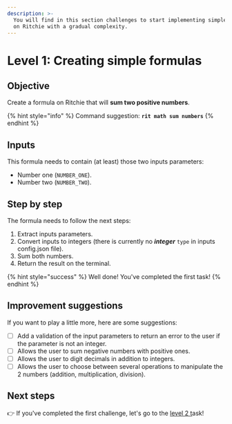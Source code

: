 ```yaml
---
description: >-
  You will find in this section challenges to start implementing simple formulas
  on Ritchie with a gradual complexity.
---
```


# Level 1: Creating simple formulas

## Objective

Create a formula on Ritchie that will **sum two positive numbers**.

{% hint style="info" %}
Command suggestion: **`rit math sum numbers`**
{% endhint %}

## Inputs

This formula needs to contain \(at least\) those two inputs parameters:

* Number one \(`NUMBER_ONE`\).
* Number two \(`NUMBER_TWO`\).

## Step by step

The formula needs to follow the next steps:

1. Extract inputs parameters. 
2. Convert inputs to integers \(there is currently no _**integer**_ `type` in inputs config.json file\). 
3. Sum both numbers. 
4. Return the result on the terminal.

{% hint style="success" %}
Well done! You've completed the first task! 
{% endhint %}

## Improvement suggestions

 If you want to play a little more, here are some suggestions:

* [ ] Add a validation of the input parameters to return an error to the user if the parameter is not an integer. 
* [ ] Allows the user to sum negative numbers with positive ones. 
* [ ] Allows the user to digit decimals in addition to integers. 
* [ ] Allows the user to choose between several operations to manipulate the 2 numbers \(addition, multiplication, division\).

## Next steps 

👉 If you've completed the first challenge, let's go to the [level 2 t](level-2.md)ask!

